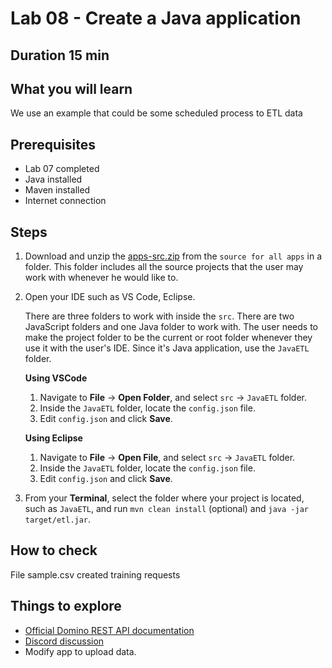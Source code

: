 # Lab 08 - Create a Java application

## Duration 15 min

## What you will learn

We use an example that could be some scheduled process to ETL data

## Prerequisites

- Lab 07 completed
- Java installed
- Maven installed
- Internet connection

## Steps

1. Download and unzip the [apps-src.zip](../downloads/apps-src.zip) from the `source for all apps` in a folder. This folder includes all the source projects that the user may work with whenever he would like to. 
2. Open your IDE such as VS Code, Eclipse. 

    There are three folders to work with inside the `src`. There are two JavaScript folders and one Java folder to work with. The user needs to make the project folder to be the current or root folder whenever they use it with the user's IDE. Since it's Java application, use the `JavaETL` folder.

    **Using VSCode**

    1. Navigate to **File** &rarr; **Open Folder**, and select `src` &rarr; `JavaETL` folder. 
    2. Inside the `JavaETL` folder, locate the `config.json` file.
    3. Edit `config.json` and click **Save**.

    **Using Eclipse**

    1. Navigate to **File** &rarr; **Open File**, and select `src` &rarr; `JavaETL` folder. 
    2. Inside the `JavaETL` folder, locate the `config.json` file.
    3. Edit `config.json` and click **Save**.

3. From your **Terminal**, select the folder where your project is located, such as `JavaETL`, and run `mvn clean install` (optional) and `java -jar target/etl.jar`.

## How to check

File sample.csv created training requests

## Things to explore

- [Official Domino REST API documentation](https://opensource.hcltechsw.com/Domino-rest-api/index.html)
- [Discord discussion](https://discord.com/invite/jmRHpDRnH4)
- Modify app to upload data.

